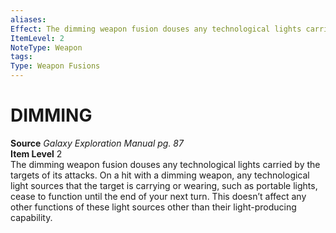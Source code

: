 ```yaml
---
aliases: 
Effect: The dimming weapon fusion douses any technological lights carried by the targets of its attacks. On a hit with a dimming weapon, any technological light sources that the target is carrying or wearing, such as portable lights, cease to function until the end of your next turn. This doesn’t affect any other functions of these light sources other than their light-producing capability.
ItemLevel: 2
NoteType: Weapon
tags: 
Type: Weapon Fusions
---
```

# DIMMING
**Source** _Galaxy Exploration Manual pg. 87_  
**Item Level** 2  
The dimming weapon fusion douses any technological lights carried by the targets of its attacks. On a hit with a dimming weapon, any technological light sources that the target is carrying or wearing, such as portable lights, cease to function until the end of your next turn. This doesn’t affect any other functions of these light sources other than their light-producing capability.